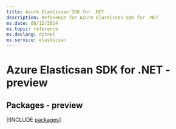 ```yaml
---
title: Azure Elasticsan SDK for .NET
description: Reference for Azure Elasticsan SDK for .NET
ms.date: 08/12/2024
ms.topic: reference
ms.devlang: dotnet
ms.service: elasticsan
---
```

# Azure Elasticsan SDK for .NET - preview
## Packages - preview
[!INCLUDE [packages](elasticsan-index.md)]